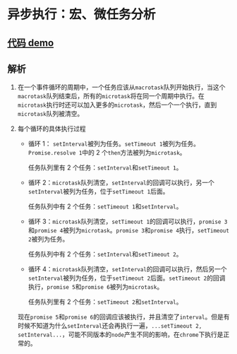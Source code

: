 # 异步执行：宏、微任务分析

## [代码 demo](/Demo/JavaScript/Async_狼叔.js)

## 解析

1. 在一个事件循环的周期中，一个任务应该从`macrotask`队列开始执行，当这个`macrotask`队列结束后，所有的`microtask`将在同一个周期中执行。在`microtask`执行时还可以加入更多的`microtask`，然后一个一个执行，直到`microtask`队列被清空。

2. 每个循环的具体执行过程

   - 循环 1： `setInterval`被列为任务。`setTimeout 1`被列为任务。`Promise.resolve 1`中的 2 个`then`方法被列为`microtask`。

     任务队列里有 2 个任务：`setInterval`和`setTimeout 1`。

   - 循环 2：`microtask`队列清空，`setInterval`的回调可以执行，另一个`setInterval`被列为任务，位于`setTimeout 1`后面。

     任务队列中有 2 个任务：`setTimeout 1`和`setInterval`。

   - 循环 3：`microtask`队列清空，`setTimeout 1`的回调可以执行，`promise 3`和`promise 4`被列为`microtask`。`promise 3`和`promise 4`执行，`setTimeout 2`被列为任务。

     任务队列中有 2 个任务：`setInterval`和`setTimeout 2`。

   - 循环 4：`microtask`队列清空，`setInterval`的回调可以执行，然后另一个`setInterval`被列为任务，位于`setTimeout 2`后面。`setTimeout 2`的回调执行，`promise 5`和`promise 6`被列为`microtask`。

     任务队列里有 2 个任务：`setTimeout 2`和`setInterval`。

   现在`promise 5`和`promise 6`的回调应该被执行，并且清空了`interval`。但是有时候不知道为什么`setInterval`还会再执行一遍，`...setTimeout 2, setInterval...`，可能不同版本的`node`产生不同的影响，在`chrome`下执行是正常的。
